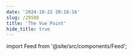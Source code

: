 ```yaml
---
date: '2024-10-22 20:18:16'
slug: /29508
title: 'The Vue Point'
hide_title: true
---
```


import Feed from '@site/src/components/Feed';

<Feed source="vuejs" />